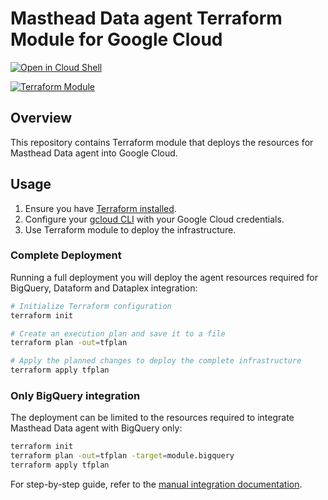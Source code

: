 # Masthead Data agent Terraform Module for Google Cloud

[![Open in Cloud Shell](https://gstatic.com/cloudssh/images/open-btn.svg)](https://shell.cloud.google.com/cloudshell/editor?cloudshell_git_repo=https%3A%2F%2Fgithub.com%2FMasthead-Data%2Fmasthead-deployment)

[![Terraform Module](https://img.shields.io/badge/Terraform-Module-blue.svg)](https://registry.terraform.io/modules/masthead-data/masthead-agent/google/latest)

## Overview

This repository contains Terraform module that deploys the resources for Masthead Data agent into Google Cloud.

## Usage

1. Ensure you have [Terraform installed](https://developer.hashicorp.com/terraform/install).
2. Configure your [gcloud CLI](https://cloud.google.com/sdk/gcloud#download_and_install_the) with your Google Cloud credentials.
3. Use Terraform module to deploy the infrastructure.

### Complete Deployment

Running a full deployment you will deploy the agent resources required for BigQuery, Dataform and Dataplex integration:

```bash
# Initialize Terraform configuration
terraform init

# Create an execution plan and save it to a file
terraform plan -out=tfplan

# Apply the planned changes to deploy the complete infrastructure
terraform apply tfplan
```

### Only BigQuery integration

The deployment can be limited to the resources required to integrate Masthead Data agent with BigQuery only:

```bash
terraform init
terraform plan -out=tfplan -target=module.bigquery
terraform apply tfplan
```

For step-by-step guide, refer to the [manual integration documentation](https://docs.mastheadata.com/saas-manual-resource-creation-google-cloud-+-bigquery).
